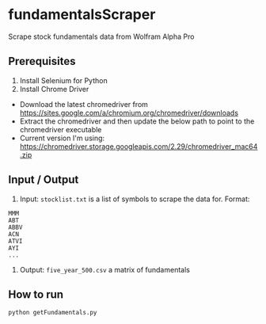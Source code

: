 # fundamentalsScraper
Scrape stock fundamentals data from Wolfram Alpha Pro

## Prerequisites
1. Install Selenium for Python
2. Install Chrome Driver
- Download the latest chromedriver from https://sites.google.com/a/chromium.org/chromedriver/downloads
- Extract the chromedriver and then update the below path to point to the chromedriver executable
- Current version I'm using: https://chromedriver.storage.googleapis.com/2.29/chromedriver_mac64.zip

## Input / Output

1. Input: `stocklist.txt` is a list of symbols to scrape the data for. Format:

```
MMM
ABT
ABBV
ACN
ATVI
AYI
...
```

1. Output: `five_year_500.csv` a matrix of fundamentals

## How to run
`python getFundamentals.py`